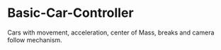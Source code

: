 # Basic-Car-Controller
Cars with movement, acceleration, center of Mass, breaks and camera follow mechanism.
